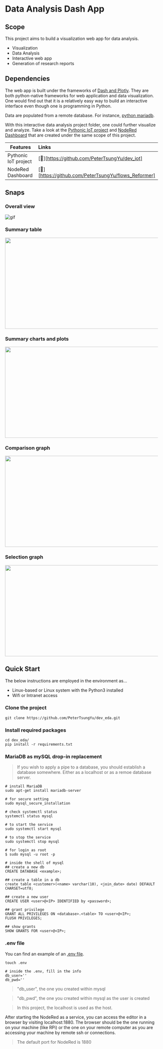 # Data Analysis Dash App
## Scope
This project aims to build a visualization web app for data analysis. 
- Visualization
- Data Analysis
- Interactive web app
- Generation of research reports

## Dependencies
The web app is built under the frameworks of [Dash and Plotly](https://dash.plotly.com/?_gl=1*1ndvzch*_ga*MTE4OTc0ODE0OC4xNjYzMDYwODEz*_ga_6G7EE0JNSC*MTY2MzA2MDgxMy4xLjEuMTY2MzA2MDgyNi4wLjAuMA..). 
They are both python-native frameworks for web application and data visualization.
One would find out that it is a relatively easy way to build an interactive interface even though one is programming in Python.

Data are populated from a remote database. For instance, [python mariadb](https://pypi.org/project/mariadb/). 

With this interactive data analysis project folder, one could further visualize and analyze. 
Take a look at the [Pythonic IoT project](https://github.com/PeterTsungYu/dev_iot) and [NodeRed Dashboard](https://github.com/PeterTsungYu/flows_Reformer) that are created under the same scope of this project.   

| Features              | Links                   |
| -----------------     |:----------------------- |
| Pythonic IoT project  | [:link:][https://github.com/PeterTsungYu/dev_iot]           |
| NodeRed Dashboard     | [:link:][https://github.com/PeterTsungYu/flows_Reformer]    |

## Snaps
### Overall view
![gif](https://i.imgur.com/nA2zUYQ.gif)

### Summary table
<img src="https://i.imgur.com/30djIjp.png" width="700" height="300">

### Summary charts and plots
<img src="https://i.imgur.com/FZuTpSZ.png" width="700" height="300">

### Comparison graph
<img src="https://i.imgur.com/6soNk6A.png" width="700" height="300">

### Selection graph
<img src="https://i.imgur.com/QeoNoqJ.png" width="700" height="300">

## Quick Start
The below instructions are employed in the environment as...
- Linux-based or Linux system with the Python3 installed 
- Wifi or Intranet access

### Clone the project
```shell
git clone https://github.com/PeterTsungYu/dev_eda.git
```

### Install required packages
```shell
cd dev_eda/
pip install -r requirements.txt
```

### MariaDB as mySQL drop-in replacement
> If you wish to apply a pipe to a database, you should establish a database somewhere. Either as a localhost or as a remoe database server.

```shell
# install MariaDB
sudo apt-get install mariadb-server

# for secure setting
sudo mysql_secure_installation

# check systemctl status 
systemctl status mysql

# to start the service
sudo systemctl start mysql

# to stop the service 
sudo systemctl stop mysql

# for login as root 
$ sudo mysql -u root -p
```

```
# inside the shell of mysql
## create a new db
CREATE DATABASE <example>;

## create a table in a db
create table <customer>(<name> varchar(10), <join_date> date) DEFAULT CHARSET=utf8;

## create a new user
CREATE USER <user>@<IP> IDENTIFIED by <password>;

## grant privilege
GRANT ALL PRIVILEGES ON <database>.<table> TO <user>@<IP>;
FLUSH PRIVILEGES;

## show grants
SHOW GRANTS FOR <user>@<IP>;
```

### .env file
You can find an example of an [.env file](https://github.com/PeterTsungYu/dev_eda/blob/dev/.env_example).
```shell
touch .env 
```

```
# inside the .env, fill in the info
db_user=''
db_pwd=''
```
> "db_user", the one you created within mysql

> "db_pwd", the one you created within mysql as the user is created

> In this project, the localhost is used as the host.



After starting the NodeRed as a service, you can access the editor in a browser by visiting localhost:1880.
The browser should be the one running on your machine (like RPi) or the one on your remote computer as you are accessing your machine by remote ssh or connections.
> The default port for NodeRed is 1880
